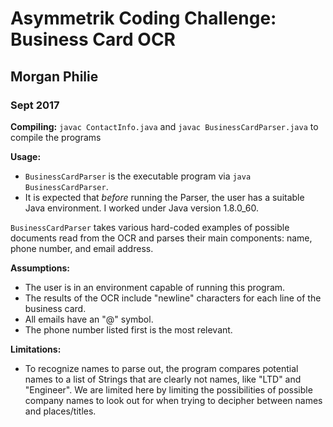 # Asymmetrik Coding Challenge: Business Card OCR
## Morgan Philie
### Sept 2017

**Compiling:**
`javac ContactInfo.java` and `javac BusinessCardParser.java` to compile the programs

**Usage:**
 * `BusinessCardParser` is the executable program via `java BusinessCardParser`.
 * It is expected that _before_ running the Parser, the user has a suitable Java
 environment. I worked under Java version 1.8.0_60.

`BusinessCardParser` takes various hard-coded examples of possible documents read from the
 OCR and parses their main components: name, phone number, and email address.

**Assumptions:**
* The user is in an environment capable of running this program.
* The results of the OCR include "newline" characters for each line of the business card.
* All emails have an "@" symbol.
* The phone number listed first is the most relevant.
	
**Limitations:**
* To recognize names to parse out, the program compares potential names to a list of Strings
 that are clearly not names, like "LTD" and "Engineer". We are limited here by limiting the 
 possibilities of possible company names to look out for when trying to decipher between
 names and places/titles.
 